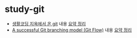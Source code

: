 # study-git
- [생활코딩 지옥에서 온 git](https://opentutorials.org/course/2708) 내용 [요약 정리](./%EC%A7%80%EC%98%A5%EC%97%90%EC%84%9C%EC%98%A8Git_%EC%9A%94%EC%95%BD.md)
- [A successful Git branching model (Git Flow)](https://nvie.com/posts/a-successful-git-branching-model/) 내용 [요약 정리](./gitflow_%EC%9A%94%EC%95%BD.md)